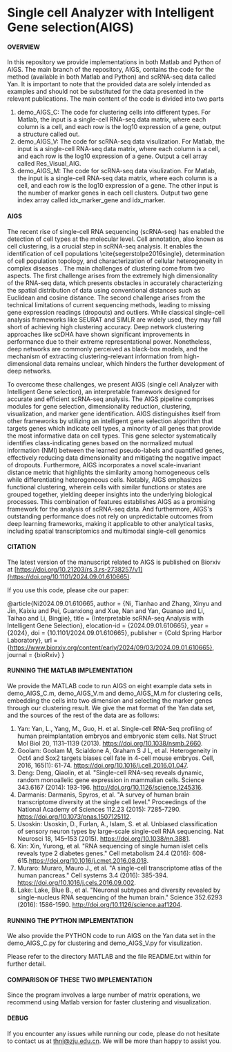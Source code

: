 # Single cell Analyzer with Intelligent Gene selection(AIGS)
#### OVERVIEW
In this repository we provide implementations in both Matlab and Python of AIGS. The main branch of the repository, AIGS, contains the code for the method (available in both Matlab and Python) and scRNA-seq data called Yan. It is important to note that the provided data are solely intended as examples and should not be substituted for the data presented in the relevant publications. The main content of the code is divided into two parts
  1. demo_AIGS_C: The code for clustering cells into different types. For Matlab, the input is a single-cell RNA-seq data matrix, where each column is a cell, and each row is the log10 expression of a gene, output a structure called out.
  2. demo_AIGS_V: The code for scRNA-seq data visulization. For Matlab, the input is a single-cell RNA-seq data matrix, where each column is a cell, and each row is the log10 expression of a gene. Output a cell array called Res_Visual_AIG.
  3. demo_AIGS_M: The code for scRNA-seq data visulization. For Matlab, the input is a single-cell RNA-seq data matrix, where each column is a cell, and each row is the log10 expression of a gene. The other input is the number of marker genes in each cell clusters. Output two gene index array called idx_marker_gene and idx_marker.
#### AIGS
The recent rise of single-cell RNA sequencing (scRNA-seq) has enabled the detection of cell types at the molecular level.   Cell annotation, also known as cell clustering, is a crucial step in scRNA-seq analysis. It enables the identification of cell populations 
\cite{segerstolpe2016single}, determination of cell population topology, and characterization of cellular heterogeneity in complex diseases . The main challenges of clustering come from two aspects. The first challenge arises from the extremely high dimensionality of the RNA-seq data, which presents obstacles in accurately characterizing the spatial distribution of data using conventional distances such as Euclidean and cosine distance.  The second challenge arises from the technical limitations of current sequencing methods, leading to missing gene expression readings (dropouts) and outliers. While classical single-cell analysis frameworks like SEURAT and SIMLR are widely used, they may fall short of achieving high clustering accuracy.  Deep network clustering approaches like scDHA have shown significant improvements in performance due to their extreme representational power. Nonetheless, deep networks are commonly perceived as black-box models, and the mechanism of extracting clustering-relevant information from high-dimensional data remains unclear, which hinders the further development of deep networks.

To overcome these challenges, we present AIGS (single cell Analyzer with Intelligent Gene selection), an interpretable framework designed for accurate and efficient scRNA-seq analysis. The AIGS pipeline comprises modules for gene selection, dimensionality reduction, clustering, visualization, and marker gene identification. AIGS distinguishes itself from other frameworks by utilizing an intelligent gene selection algorithm that targets genes which indicate cell types, a minority of all genes that provide the most informative data on cell types. This gene selector systematically identifies class-indicating genes based on the normalized mutual information (NMI) between the learned pseudo-labels and quantified genes, effectively reducing data dimensionality and mitigating the negative impact of dropouts. Furthermore, AIGS incorporates a novel scale-invariant distance metric that highlights the similarity among homogeneous cells while differentiating heterogeneous cells. Notably, AIGS emphasizes functional clustering, wherein cells with similar functions or states are grouped together, yielding deeper insights into the underlying biological processes. This combination of features establishes AIGS as a promising framework for the analysis of scRNA-seq data. And furthermore, AIGS's outstanding performance does not rely on unpredictable outcomes from deep learning frameworks, making it applicable to other analytical tasks, including spatial transcriptomics and multimodal single-cell genomics

#### CITATION
The latest version of the manuscript related to AIGS is published on Biorxiv at [https://doi.org/10.21203/rs.3.rs-2738257/v1](https://doi.org/10.1101/2024.09.01.610665).


If you use this code, please cite our paper:

@article{Ni2024.09.01.610665,
  author       = {Ni, Tianhao and Zhang, Xinyu and Jin, Kaixiu and Pei, Guanxiong and 
                  Xue, Nan and Yan, Guanao and Li, Taihao and Li, Bingjie},
  title        = {Interpretable scRNA-seq Analysis with Intelligent Gene Selection},
  elocation-id = {2024.09.01.610665},
  year         = {2024},
  doi          = {10.1101/2024.09.01.610665},
  publisher    = {Cold Spring Harbor Laboratory},
  url          = {https://www.biorxiv.org/content/early/2024/09/03/2024.09.01.610665},
  journal      = {bioRxiv}
}



#### RUNNING THE MATLAB IMPLEMENTATION
We provide the MATLAB code to run AIGS on eight example data sets in demo_AIGS_C.m, demo_AIGS_V.m and demo_AIGS_M.m for clustering cells, embedding the cells into two dimension and selecting the marker genes through our clustering result. We give the mat format of the Yan data set, and the sources of the rest of the data are as follows:
  1. Yan: Yan, L., Yang, M., Guo, H. et al. Single-cell RNA-Seq profiling of human preimplantation embryos and embryonic stem cells. Nat Struct Mol Biol 20, 1131–1139 (2013). https://doi.org/10.1038/nsmb.2660.
  2. Goolam: Goolam M, Scialdone A, Graham S J L, et al. Heterogeneity in Oct4 and Sox2 targets biases cell fate in 4-cell mouse embryos. Cell, 2016, 165(1): 61-74. https://doi.org/10.1016/j.cell.2016.01.047.
  3. Deng: Deng, Qiaolin, et al. "Single-cell RNA-seq reveals dynamic, random monoallelic gene expression in mammalian cells. Science 343.6167 (2014): 193-196. http://doi.org/10.1126/science.1245316.
  4. Darmanis: Darmanis, Spyros, et al. "A survey of human brain transcriptome diversity at the single cell level." Proceedings of the National Academy of Sciences 112.23 (2015): 7285-7290. https://doi.org/10.1073/pnas.1507125112.
  5. Usoskin: Usoskin, D., Furlan, A., Islam, S. et al. Unbiased classification of sensory neuron types by large-scale single-cell RNA sequencing. Nat Neurosci 18, 145–153 (2015). https://doi.org/10.1038/nn.3881.
  6. Xin: Xin, Yurong, et al. "RNA sequencing of single human islet cells reveals type 2 diabetes genes." Cell metabolism 24.4 (2016): 608-615.https://doi.org/10.1016/j.cmet.2016.08.018.
  7. Muraro: Muraro, Mauro J., et al. "A single-cell transcriptome atlas of the human pancreas." Cell systems 3.4 (2016): 385-394. https://doi.org/10.1016/j.cels.2016.09.002.
  8. Lake: Lake, Blue B., et al. "Neuronal subtypes and diversity revealed by single-nucleus RNA sequencing of the human brain." Science 352.6293 (2016): 1586-1590. http://doi.org/10.1126/science.aaf1204.

#### RUNNING THE PYTHON IMPLEMENTATION
We also provide the PYTHON code to run AIGS on the Yan data set in the demo_AIGS_C.py for clustering and demo_AIGS_V.py for visulization. 

Please refer to the directory MATLAB and the file README.txt within for further detail.

#### COMPARISON OF THESE TWO IMPLEMENTATION
Since the program involves a large number of matrix operations, we recommend using Matlab version for faster clustering and visualization.

#### DEBUG
If you encounter any issues while running our code, please do not hesitate to contact us at thni@zju.edu.cn. We will be more than happy to assist you.
